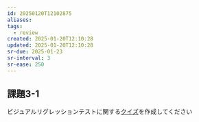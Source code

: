 ```yaml
---
id: 20250120T12102875
aliases: 
tags:
  - review
created: 2025-01-20T12:10:28
updated: 2025-01-20T12:10:28
sr-due: 2025-01-23
sr-interval: 3
sr-ease: 250
---
```


## 課題3-1

ビジュアルリグレッションテストに関する[クイズ](https://www.notion.so/0b1e9517d2a0444597b265308f93d87f?pvs=21)を作成してください

